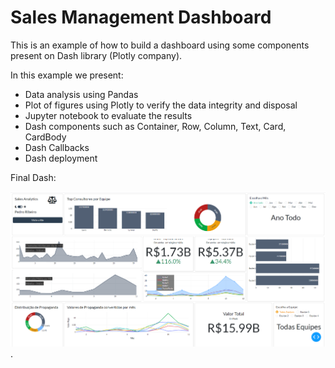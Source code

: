 # Sales Management Dashboard

This is an example of how to build a dashboard using some components present on Dash library (Plotly company).

In this example we present:
- Data analysis using Pandas
- Plot of figures using Plotly to verify the data integrity and disposal
- Jupyter notebook to evaluate the results
- Dash components such as Container, Row, Column, Text, Card, CardBody
- Dash Callbacks
- Dash deployment


Final Dash:

![alt text](img/img1.png)
.


